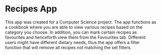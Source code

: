 # Recipes App
This app was created for a Computer Science project. The app functions as a cookbook where you are able to view various recipes based on the category you choose. In addition, you can mark certain recipes as favourites and henceforth view them from the Favourites tab. Different users might have different dietary needs, thus the app offers a filter function that will remove all recipes not matching the set filters.
